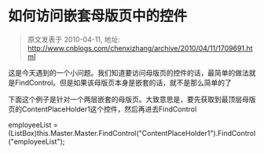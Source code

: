 # 如何访问嵌套母版页中的控件 
> 原文发表于 2010-04-11, 地址: http://www.cnblogs.com/chenxizhang/archive/2010/04/11/1709691.html 


<p>这是今天遇到的一个小问题。我们知道要访问母版页的控件的话，最简单的做法就是FindControl。但是如果该母版页本身是嵌套的话，就不是那么简单的了</p> <p>下面这个例子是针对一个两层嵌套的母版页。大致意思是，要先获取到最顶层母版页的ContentPlaceHolder1这个控件，然后再进去FindControl</p> <p>employeeList = (ListBox)this.Master.Master.FindControl("ContentPlaceHolder1").FindControl("employeeList");</p>